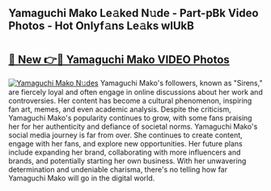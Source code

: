 ## Yamaguchi Mako Le𝚊ked N𝚞de - Part-pBk Video Photos - Hot Onlyf𝚊ns Le𝚊ks wlUkB

# <h2><a href="http://ab99257.deff.icu/?id=Yamaguchi+Mako">🔗 New 👉🔴 Yamaguchi Mako VIDEO Photos</a></h2>

[![Yamaguchi Mako N𝚞des](https://i.imgur.com/rIISA9y.gif)](http://ab99257.deff.icu/?id=Yamaguchi+Mako)
Yamaguchi Mako's followers, known as "Sirens," are fiercely loyal and often engage in online discussions about her work and controversies. Her content has become a cultural phenomenon, inspiring fan art, memes, and even academic analysis. Despite the criticism, Yamaguchi Mako's popularity continues to grow, with some fans praising her for her authenticity and defiance of societal norms. Yamaguchi Mako's social media journey is far from over. She continues to create content, engage with her fans, and explore new opportunities. Her future plans include expanding her brand, collaborating with more influencers and brands, and potentially starting her own business. With her unwavering determination and undeniable charisma, there's no telling how far Yamaguchi Mako will go in the digital world.
